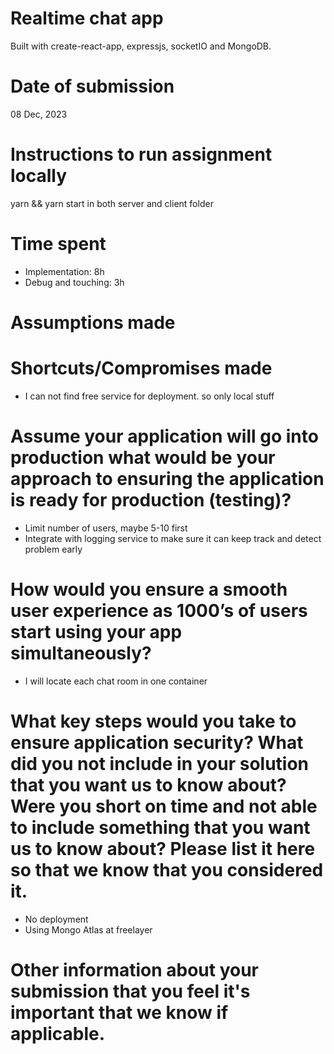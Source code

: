 # Realtime chat app

Built with create-react-app, expressjs, socketIO and MongoDB.

# Date of submission
08 Dec, 2023
# Instructions to run assignment locally
yarn && yarn start in both server and client folder
# Time spent
- Implementation: 8h
- Debug and touching: 3h
# Assumptions made
# Shortcuts/Compromises made
- I can not find free service for deployment. so only local stuff
# Assume your application will go into production what would be your approach to ensuring the application is ready for production (testing)?
- Limit number of users, maybe 5-10 first
- Integrate with logging service to make sure it can keep track and detect problem early
# How would you ensure a smooth user experience as 1000’s of users start using your app simultaneously?
- I will locate each chat room in one container
# What key steps would you take to ensure application security? What did you not include in your solution that you want us to know about? Were you short on time and not able to include something that you want us to know about? Please list it here so that we know that you considered it.
 - No deployment
 - Using Mongo Atlas at freelayer
# Other information about your submission that you feel it's important that we know if applicable.


